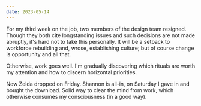 ```yaml
---
date: 2023-05-14
---
```


For my third week on the job, two members of the design team resigned. Though they both cite longstanding issues and such decisions are not made abruptly, it's hard not to take this personally. It will be a setback to workforce rebuilding and, wrose, establishing culture; but of course change is opportunity and all that.

Otherwise, work goes well. I'm gradually discovering which rituals are worth my attention and how to discern horizontal priorities.

New Zelda dropped on Friday. Shannon is all-in, on Saturday I gave in and bought the download. Solid way to clear the mind from work, which otherwise consumes my consciousness (in a good way).
